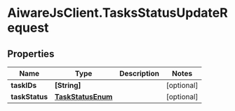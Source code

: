 # AiwareJsClient.TasksStatusUpdateRequest

## Properties

Name | Type | Description | Notes
------------ | ------------- | ------------- | -------------
**taskIDs** | **[String]** |  | [optional] 
**taskStatus** | [**TaskStatusEnum**](TaskStatusEnum.md) |  | [optional] 


